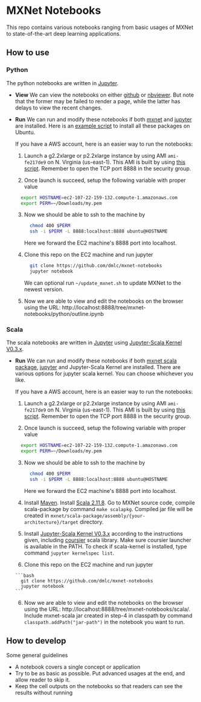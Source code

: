 # MXNet Notebooks

This repo contains various notebooks ranging from basic usages of MXNet to
state-of-the-art deep learning applications.

## How to use

### Python

The python notebooks are written in [Jupyter](http://jupyter.org/).

- **View** We can view the notebooks on either
  [github](https://github.com/dmlc/mxnet-notebooks/blob/master/python/outline.ipynb)
  or
  [nbviewer](http://nbviewer.jupyter.org/github/dmlc/mxnet-notebooks/blob/master/python/outline.ipynb). But
  note that the former may be failed to render a page, while the latter has
  delays to view the recent changes.

- **Run** We can run and modify these notebooks if both [mxnet](http://mxnet.io/get_started/index.html#setup-and-installation) and [jupyter](http://jupyter.org/) are
  installed. Here is an [example script](https://gist.github.com/mli/b64322f446b2043e3350ddcbfa5957be) to install all these packages on Ubuntu.

  If you have a AWS account, here is an easier way to run the notebooks:

  1.  Launch a g2.2xlarge or p2.2xlarge instance by using AMI `ami-fe217de9` on N. Virginia (us-east-1). This AMI is built by using  [this script](https://gist.github.com/mli/b64322f446b2043e3350ddcbfa5957be). Remember to open the TCP port 8888 in the security group.

  2.  Once launch is succeed, setup the following variable with proper value

    ```bash
      export HOSTNAME=ec2-107-22-159-132.compute-1.amazonaws.com
      export PERM=~/Downloads/my.pem
    ```

   3. Now we should be able to ssh to the machine by

      ```bash
        chmod 400 $PERM
        ssh -i $PERM -L 8888:localhost:8888 ubuntu@HOSTNAME
      ```

      Here we forward the EC2 machine's 8888 port into localhost.

   4. Clone this repo on the EC2 machine and run jupyter

      ```bash
        git clone https://github.com/dmlc/mxnet-notebooks
        jupyter notebook
      ```
   	  We can optional run `~/update_mxnet.sh` to update MXNet to the newest version.

   5. Now we are able to view and edit the notebooks on the browser using the URL: http://localhost:8888/tree/mxnet-notebooks/python/outline.ipynb


### Scala

The scala notebooks are written in [Jupyter](http://jupyter.org/) using [Jupyter-Scala Kernel V0.3.x](https://github.com/alexarchambault/jupyter-scala).

- **Run** We can run and modify these notebooks if both [mxnet scala package](http://mxnet.io/get_started/index.html#setup-and-installation), [jupyter](http://jupyter.org/) and Jupyter-Scala Kernel are installed. There are various options for jupyter scala kernel. You can choose whichever you like.

  If you have a AWS account, here is an easier way to run the notebooks:

  1.  Launch a g2.2xlarge or p2.2xlarge instance by using AMI `ami-fe217de9` on N. Virginia (us-east-1). This AMI is built by using  [this script](https://gist.github.com/mli/b64322f446b2043e3350ddcbfa5957be). Remember to open the TCP port 8888 in the security group.

  2.  Once launch is succeed, setup the following variable with proper value

    ```bash
      export HOSTNAME=ec2-107-22-159-132.compute-1.amazonaws.com
      export PERM=~/Downloads/my.pem
    ```

   3. Now we should be able to ssh to the machine by

      ```bash
        chmod 400 $PERM
        ssh -i $PERM -L 8888:localhost:8888 ubuntu@HOSTNAME
      ```

      Here we forward the EC2 machine's 8888 port into localhost.

    4. Install [Maven](https://gist.github.com/sebsto/19b99f1fa1f32cae5d00). Install [Scala 2.11.8](https://www.scala-lang.org/files/archive/scala-2.11.8.rpm). Go to MXNet source code, compile scala-package by command `make scalapkg`. Compiled jar file will be created in `mxnet/scala-package/assembly/{your-architecture}/target` directory. 

    5. Install [Jupyter-Scala Kernel V0.3.x](https://github.com/alexarchambault/jupyter-scala) according to the instructions given, including [coursier](https://github.com/coursier/coursier) scala library. Make sure coursier launcher is available in the PATH. To check if scala-kernel is installed, type command `jupyter kernelspec list`.

    6. Clone this repo on the EC2 machine and run jupyter

      ```bash
        git clone https://github.com/dmlc/mxnet-notebooks
        jupyter notebook
      ```

    6. Now we are able to view and edit the notebooks on the browser using the URL: http://localhost:8888/tree/mxnet-notebooks/scala/. Include mxnet-scala jar created in step-4 in classpath by command `classpath.addPath("jar-path")` in the notebook you want to run.


## How to develop

Some general guidelines

- A notebook covers a single concept or application
- Try to be as basic as possible. Put advanced usages at the end, and allow reader to skip it.
- Keep the cell outputs on the notebooks so that readers can see the results without running
